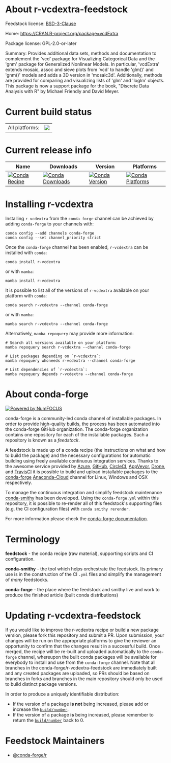 About r-vcdextra-feedstock
==========================

Feedstock license: [BSD-3-Clause](https://github.com/conda-forge/r-vcdextra-feedstock/blob/main/LICENSE.txt)

Home: https://CRAN.R-project.org/package=vcdExtra

Package license: GPL-2.0-or-later

Summary: Provides additional data sets, methods and documentation to complement the 'vcd' package for Visualizing Categorical Data and the 'gnm' package for Generalized Nonlinear Models. In particular, 'vcdExtra' extends mosaic, assoc and sieve plots from 'vcd' to handle 'glm()' and 'gnm()' models and adds a 3D version in 'mosaic3d'.  Additionally, methods are provided for comparing and visualizing lists of 'glm' and 'loglm' objects. This package is now a support package for the book, "Discrete Data Analysis with R" by Michael Friendly and David Meyer.

Current build status
====================


<table><tr><td>All platforms:</td>
    <td>
      <a href="https://dev.azure.com/conda-forge/feedstock-builds/_build/latest?definitionId=1776&branchName=main">
        <img src="https://dev.azure.com/conda-forge/feedstock-builds/_apis/build/status/r-vcdextra-feedstock?branchName=main">
      </a>
    </td>
  </tr>
</table>

Current release info
====================

| Name | Downloads | Version | Platforms |
| --- | --- | --- | --- |
| [![Conda Recipe](https://img.shields.io/badge/recipe-r--vcdextra-green.svg)](https://anaconda.org/conda-forge/r-vcdextra) | [![Conda Downloads](https://img.shields.io/conda/dn/conda-forge/r-vcdextra.svg)](https://anaconda.org/conda-forge/r-vcdextra) | [![Conda Version](https://img.shields.io/conda/vn/conda-forge/r-vcdextra.svg)](https://anaconda.org/conda-forge/r-vcdextra) | [![Conda Platforms](https://img.shields.io/conda/pn/conda-forge/r-vcdextra.svg)](https://anaconda.org/conda-forge/r-vcdextra) |

Installing r-vcdextra
=====================

Installing `r-vcdextra` from the `conda-forge` channel can be achieved by adding `conda-forge` to your channels with:

```
conda config --add channels conda-forge
conda config --set channel_priority strict
```

Once the `conda-forge` channel has been enabled, `r-vcdextra` can be installed with `conda`:

```
conda install r-vcdextra
```

or with `mamba`:

```
mamba install r-vcdextra
```

It is possible to list all of the versions of `r-vcdextra` available on your platform with `conda`:

```
conda search r-vcdextra --channel conda-forge
```

or with `mamba`:

```
mamba search r-vcdextra --channel conda-forge
```

Alternatively, `mamba repoquery` may provide more information:

```
# Search all versions available on your platform:
mamba repoquery search r-vcdextra --channel conda-forge

# List packages depending on `r-vcdextra`:
mamba repoquery whoneeds r-vcdextra --channel conda-forge

# List dependencies of `r-vcdextra`:
mamba repoquery depends r-vcdextra --channel conda-forge
```


About conda-forge
=================

[![Powered by
NumFOCUS](https://img.shields.io/badge/powered%20by-NumFOCUS-orange.svg?style=flat&colorA=E1523D&colorB=007D8A)](https://numfocus.org)

conda-forge is a community-led conda channel of installable packages.
In order to provide high-quality builds, the process has been automated into the
conda-forge GitHub organization. The conda-forge organization contains one repository
for each of the installable packages. Such a repository is known as a *feedstock*.

A feedstock is made up of a conda recipe (the instructions on what and how to build
the package) and the necessary configurations for automatic building using freely
available continuous integration services. Thanks to the awesome service provided by
[Azure](https://azure.microsoft.com/en-us/services/devops/), [GitHub](https://github.com/),
[CircleCI](https://circleci.com/), [AppVeyor](https://www.appveyor.com/),
[Drone](https://cloud.drone.io/welcome), and [TravisCI](https://travis-ci.com/)
it is possible to build and upload installable packages to the
[conda-forge](https://anaconda.org/conda-forge) [Anaconda-Cloud](https://anaconda.org/)
channel for Linux, Windows and OSX respectively.

To manage the continuous integration and simplify feedstock maintenance
[conda-smithy](https://github.com/conda-forge/conda-smithy) has been developed.
Using the ``conda-forge.yml`` within this repository, it is possible to re-render all of
this feedstock's supporting files (e.g. the CI configuration files) with ``conda smithy rerender``.

For more information please check the [conda-forge documentation](https://conda-forge.org/docs/).

Terminology
===========

**feedstock** - the conda recipe (raw material), supporting scripts and CI configuration.

**conda-smithy** - the tool which helps orchestrate the feedstock.
                   Its primary use is in the construction of the CI ``.yml`` files
                   and simplify the management of *many* feedstocks.

**conda-forge** - the place where the feedstock and smithy live and work to
                  produce the finished article (built conda distributions)


Updating r-vcdextra-feedstock
=============================

If you would like to improve the r-vcdextra recipe or build a new
package version, please fork this repository and submit a PR. Upon submission,
your changes will be run on the appropriate platforms to give the reviewer an
opportunity to confirm that the changes result in a successful build. Once
merged, the recipe will be re-built and uploaded automatically to the
`conda-forge` channel, whereupon the built conda packages will be available for
everybody to install and use from the `conda-forge` channel.
Note that all branches in the conda-forge/r-vcdextra-feedstock are
immediately built and any created packages are uploaded, so PRs should be based
on branches in forks and branches in the main repository should only be used to
build distinct package versions.

In order to produce a uniquely identifiable distribution:
 * If the version of a package **is not** being increased, please add or increase
   the [``build/number``](https://docs.conda.io/projects/conda-build/en/latest/resources/define-metadata.html#build-number-and-string).
 * If the version of a package **is** being increased, please remember to return
   the [``build/number``](https://docs.conda.io/projects/conda-build/en/latest/resources/define-metadata.html#build-number-and-string)
   back to 0.

Feedstock Maintainers
=====================

* [@conda-forge/r](https://github.com/conda-forge/r/)

